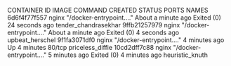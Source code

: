 CONTAINER ID   IMAGE         COMMAND                  CREATED              STATUS                      PORTS                                       NAMES
6d6f4f77f557   nginx         "/docker-entrypoint.…"   About a minute ago   Exited (0) 24 seconds ago                                               tender_chandrasekhar
9ffb21257979   nginx         "/docker-entrypoint.…"   About a minute ago   Exited (0) 4 seconds ago                                                upbeat_herschel
9f1fa3071df0   nginx         "/docker-entrypoint.…"   4 minutes ago        Up 4 minutes                80/tcp                                      priceless_diffie
10cd2dff7c88   nginx         "/docker-entrypoint.…"   5 minutes ago        Exited (0) 4 minutes ago                                                heuristic_knuth
